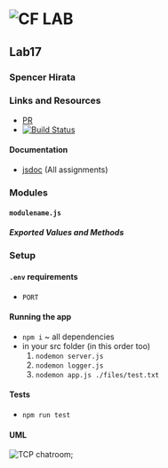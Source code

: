 ![CF](http://i.imgur.com/7v5ASc8.png) LAB
=================================================

## Lab17

### Spencer Hirata

### Links and Resources
* [PR](https://github.com/401-advanced-js/lab-17/pull/1)
* [![Build Status](https://travis-ci.com/401-advanced-js/lab-17.svg?branch=master)](https://travis-ci.com/401-advanced-js/lab-17)

#### Documentation
* [jsdoc](https://vast-fjord-24189.herokuapp.com/docs) (All assignments)

### Modules
#### `modulename.js`
##### Exported Values and Methods


### Setup
#### `.env` requirements
* `PORT` 

#### Running the app
* `npm i` ~ all dependencies
* in your src folder (in this order too)
  1. `nodemon server.js`
  2. `nodemon logger.js`
  3. `nodemon app.js ./files/test.txt`
  
#### Tests
* `npm run test`

#### UML
![TCP chatroom](./assets/);
